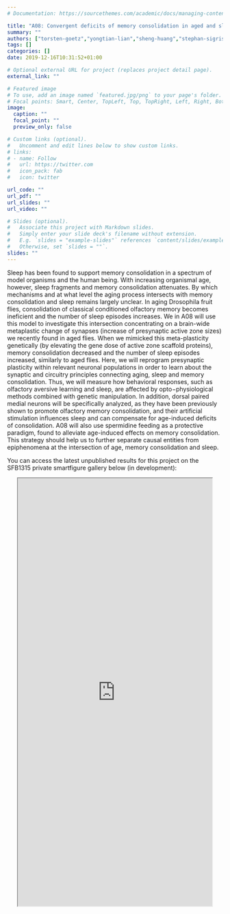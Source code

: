 ```yaml
---
# Documentation: https://sourcethemes.com/academic/docs/managing-content/

title: "A08: Convergent deficits of memory consolidation in aged and sleep-deprived Drosophila"
summary: ""
authors: ["torsten-goetz","yongtian-lian","sheng-huang","stephan-sigrist"]
tags: []
categories: []
date: 2019-12-16T10:31:52+01:00

# Optional external URL for project (replaces project detail page).
external_link: ""

# Featured image
# To use, add an image named `featured.jpg/png` to your page's folder.
# Focal points: Smart, Center, TopLeft, Top, TopRight, Left, Right, BottomLeft, Bottom, BottomRight.
image:
  caption: ""
  focal_point: ""
  preview_only: false

# Custom links (optional).
#   Uncomment and edit lines below to show custom links.
# links:
# - name: Follow
#   url: https://twitter.com
#   icon_pack: fab
#   icon: twitter

url_code: ""
url_pdf: ""
url_slides: ""
url_video: ""

# Slides (optional).
#   Associate this project with Markdown slides.
#   Simply enter your slide deck's filename without extension.
#   E.g. `slides = "example-slides"` references `content/slides/example-slides.md`.
#   Otherwise, set `slides = ""`.
slides: ""
---
```

<DIV class="article-container" markdown="1">
<DIV class="article-style" markdown="1">
  
Sleep has been found to support memory consolidation in a spectrum of model organisms and the human being. With increasing organismal age, however, sleep fragments and memory consolidation attenuates. By which mechanisms and at what level the aging process intersects with memory consolidation and sleep remains largely unclear. In aging Drosophila fruit flies, consolidation of classical conditioned olfactory memory becomes ineficient and the number of sleep episodes increases. We in A08 will use this model to investigate this intersection concentrating on a brain-wide metaplastic change of synapses (increase of presynaptic active zone sizes) we recently found in aged flies. When we mimicked this meta-plasticity genetically (by elevating the gene dose of active zone scaffold proteins), memory consolidation decreased and the number of sleep episodes increased, similarly to aged flies. Here, we will reprogram presynaptic plasticity within relevant neuronal populations in order to learn about the synaptic and circuitry principles connecting aging, sleep and memory consolidation. Thus, we will measure how behavioral responses, such as olfactory aversive learning and sleep, are affected by opto−physiological methods combined with genetic manipulation. In addition, dorsal paired medial neurons will be specifically analyzed, as they have been previously shown to promote olfactory memory consolidation, and their artificial stimulation influences sleep and can compensate for age-induced deficits of consolidation. A08 will also use spermidine feeding as a protective paradigm, found to alleviate age-induced effects on memory consolidation. This strategy should help us to further separate causal entities from epiphenomena at the intersection of age, memory consolidation and sleep.

You can access the latest unpublished results for this project on the SFB1315 private smartfigure gallery below (in development): 
</DIV>
</DIV>

<center>
<iframe src ="https://sdash.sourcedata.io/dashboard" height=1000px width=90% ></iframe>
</center>
